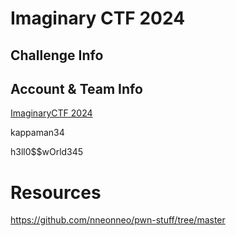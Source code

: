 # Imaginary CTF 2024

## Challenge Info

## Account & Team Info

[ImaginaryCTF 2024](https://2024.imaginaryctf.org/)

kappaman34

h3ll0$$wOrld345



# Resources

https://github.com/nneonneo/pwn-stuff/tree/master